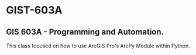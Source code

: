 # GIST-603A
## GIS 603A - Programming and Automation.

This class focused on how to use ArcGIS Pro's ArcPy Module within Python.
